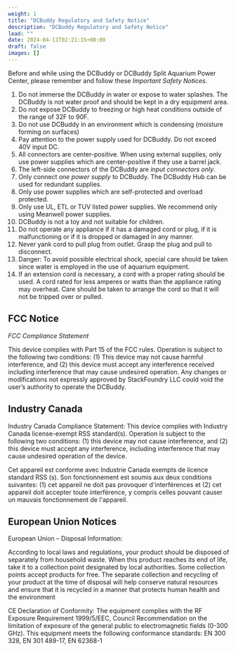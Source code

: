 ```yaml
---
weight: 1
title: "DCBuddy Regulatory and Safety Notice"
description: "DCBuddy Regulatory and Safety Notice"
lead: ""
date: 2024-04-11T02:21:15+00:00
draft: false
images: []
---
```


Before and while using the DCBuddy or DCBuddy Split Aquarium Power Center,
please remember and follow these *Important Safety Notices*.

1. Do not immerse the DCBuddy in water or expose to water splashes. The DCBuddy
   is not water proof and should be kept in a dry equipment area.
2. Do not expose DCBuddy to freezing or high heat conditions outside of the
   range of 32F to 90F.
3. Do not use DCBuddy in an environment which is condensing (moisture forming on
   surfaces)
4. Pay attention to the power supply used for DCBuddy. Do not exceed 40V input
   DC.
5. All connectors are center-positive. When using external supplies, only use
   power supplies which are center-positive if they use a barrel jack.
6. The left-side connectors of the DCBuddy are *input connectors only*.
7. Only connect *one power supply* to DCBuddy. The DCBuddy Hub can be used for
   redundant supplies.
8. Only use power supplies which are self-protected and overload protected.
9. Only use UL, ETL or TUV listed power supplies. We recommend only using
   Meanwell power supplies.
10. DCBuddy is not a toy and not suitable for children.
11. Do not operate any appliance if it has a damaged cord or plug, if it is
    malfunctioning or if it is dropped or damaged in any manner.
12. Never yank cord to pull plug from outlet. Grasp the plug and pull to disconnect.
13. Danger: To avoid possible electrical shock, special care should be taken
    since water is employed in the use of aquarium equipment.
14. If an extension cord is necessary, a cord with a proper rating should be
    used. A cord rated for less amperes or watts than the appliance rating may
    overheat. Care should be taken to arrange the cord so that it will not be
    tripped over or pulled.

## FCC Notice

*FCC Compliance Statement*

This device complies with Part 15 of the FCC rules. Operation is subject to the
following two conditions: (1) This device may not cause harmful interference,
and (2) this device must accept any interference received including interference
that may cause undesired operation. Any changes or modifications not expressly
approved by StackFoundry LLC could void the user’s authority to operate the
DCBuddy.

## Industry Canada

Industry Canada Compliance Statement: This device complies with Industry Canada
license-exempt RSS standard(s). Operation is subject to the following two
conditions: (1) this device may not cause interference, and (2) this device must
accept any interference, including interference that may cause undesired
operation of the device. 

Cet appareil est conforme avec Industrie Canada exempts de licence standard RSS
(s). Son fonctionnement est soumis aux deux conditions suivantes: (1) cet
appareil ne doit pas provoquer d'interférences et (2) cet appareil doit
accepter toute interférence, y compris celles pouvant causer un mauvais
fonctionnement de l'appareil.

## European Union Notices

European Union – Disposal Information: 

According to local laws and regulations, your product should be disposed of
separately from household waste. When this product reaches its end of life, take
it to a collection point designated by local authorities. Some collection points
accept products for free. The separate collection and recycling of your product
at the time of disposal will help conserve natural resources and ensure that it
is recycled in a manner that protects human health and the environment

CE Declaration of Conformity: The equipment complies with the RF Exposure
Requirement 1999/5/EEC, Council Recommendation on the limitation of exposure of
the general public to electromagnetic fields (0-300 GHz). This equipment meets
the following conformance standards: EN 300 328, EN 301 489-17, EN 62368-1
